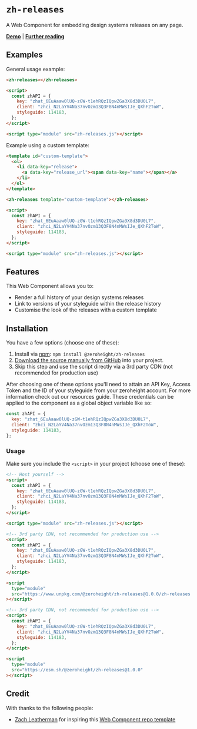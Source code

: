 # `zh-releases`

A Web Component for embedding design systems releases on any page.

**[Demo](https://zeroheight-demos.github.io/zh-releases/demo.html)** | **[Further reading](https://zeroheight.com/show-release-history-anywhere/)**

## Examples

General usage example:

```html
<zh-releases></zh-releases>

<script>
  const zhAPI = {
    key: "zhat_6EuAaaw0lUQ-zGW-t1ehRQzIQpwZGa3X8d3DU0L7",
    client: "zhci_N2LaYV4Na37nvOzm13Q3F8N4nMWsIJe_QXhF2ToW",
    styleguide: 114183,
  };
</script>

<script type="module" src="zh-releases.js"></script>
```

Example using a custom template:

```html
<template id="custom-template">
  <ol>
    <li data-key="release">
      <a data-key="release_url"><span data-key="name"></span></a>
    </li>
  </ol>
</template>

<zh-releases template="custom-template"></zh-releases>

<script>
  const zhAPI = {
    key: "zhat_6EuAaaw0lUQ-zGW-t1ehRQzIQpwZGa3X8d3DU0L7",
    client: "zhci_N2LaYV4Na37nvOzm13Q3F8N4nMWsIJe_QXhF2ToW",
    styleguide: 114183,
  };
</script>

<script type="module" src="zh-releases.js"></script>
```

## Features

This Web Component allows you to:

- Render a full history of your design systems releases
- Link to versions of your styleguide within the release history
- Customise the look of the releases with a custom template

## Installation

You have a few options (choose one of these):

1. Install via [npm](https://www.npmjs.com/package/@zeroheight/zh-releases): `npm install @zeroheight/zh-releases`
1. [Download the source manually from GitHub](https://github.com/zeroheight-demos/zh-releases/releases) into your project.
1. Skip this step and use the script directly via a 3rd party CDN (not recommended for production use)

After choosing one of these options you'll need to attain an API Key, Access Token and the ID of your styleguide from your zeroheight account. For more information check out our resources guide. These credentials can be applied to the component as a global object variable like so:

```js
const zhAPI = {
  key: "zhat_6EuAaaw0lUQ-zGW-t1ehRQzIQpwZGa3X8d3DU0L7",
  client: "zhci_N2LaYV4Na37nvOzm13Q3F8N4nMWsIJe_QXhF2ToW",
  styleguide: 114183,
};
```

### Usage

Make sure you include the `<script>` in your project (choose one of these):

```html
<!-- Host yourself -->
<script>
  const zhAPI = {
    key: "zhat_6EuAaaw0lUQ-zGW-t1ehRQzIQpwZGa3X8d3DU0L7",
    client: "zhci_N2LaYV4Na37nvOzm13Q3F8N4nMWsIJe_QXhF2ToW",
    styleguide: 114183,
  };
</script>

<script type="module" src="zh-releases.js"></script>
```

```html
<!-- 3rd party CDN, not recommended for production use -->
<script>
  const zhAPI = {
    key: "zhat_6EuAaaw0lUQ-zGW-t1ehRQzIQpwZGa3X8d3DU0L7",
    client: "zhci_N2LaYV4Na37nvOzm13Q3F8N4nMWsIJe_QXhF2ToW",
    styleguide: 114183,
  };
</script>

<script
  type="module"
  src="https://www.unpkg.com/@zeroheight/zh-releases@1.0.0/zh-releases.js"
></script>
```

```html
<!-- 3rd party CDN, not recommended for production use -->
<script>
  const zhAPI = {
    key: "zhat_6EuAaaw0lUQ-zGW-t1ehRQzIQpwZGa3X8d3DU0L7",
    client: "zhci_N2LaYV4Na37nvOzm13Q3F8N4nMWsIJe_QXhF2ToW",
    styleguide: 114183,
  };
</script>

<script
  type="module"
  src="https://esm.sh/@zeroheight/zh-releases@1.0.0"
></script>
```

## Credit

With thanks to the following people:

- [Zach Leatherman](https://zachleat.com) for inspiring this [Web Component repo template](https://github.com/daviddarnes/component-template)
